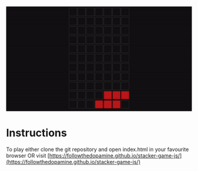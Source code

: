 ![Animated GIF of gameplay of Stacker Game](https://raw.githubusercontent.com/followthedopamine/stacker-game-js/master/docs/StackerGameplay.gif)

# Instructions

To play either clone the git repository and open index.html in your favourite browser OR visit [https://followthedopamine.github.io/stacker-game-js/](https://followthedopamine.github.io/stacker-game-js/)
